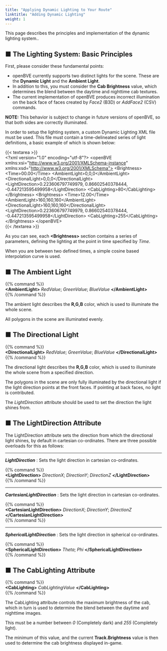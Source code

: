 ```yaml
---
title: "Applying Dynamic Lighting to Your Route"
linktitle: "Adding Dynamic Lighting"
weight: 1
---
```


This page describes the principles and implementation of the dynamic lighting system..

## ■ The Lighting System: Basic Principles

First, please consider these fundamental points:

- openBVE currently supports two distinct lights for the scene. These are the **Dynamic Light** and the **Ambient Light**.
- In addition to this, you must consider the **Cab Brightness** value, which determines the blend between the daytime and nighttime cab textures.
- The current implementation of openBVE produces incorrect illumination on the back face of faces created by *Face2* (B3D) or *AddFace2* (CSV) commands.

**NOTE:** This behavior is subject to change in future versions of openBVE, so that both sides are correctly illuminated.

In order to setup the lighting system, a custom Dynamic Lighting XML file must be used. This file must contain a time-delineated series of light definitions, a basic example of which is shown below:

{{< textarea >}}  
&lt;?xml version="1.0" encoding="utf-8"?>
&lt;openBVE xmlns:xsi="http://www.w3.org/2001/XMLSchema-instance" xmlns:xsd="http://www.w3.org/2001/XMLSchema">
  &lt;Brightness>
        &lt;Time>00.00&lt;/Time>
        &lt;AmbientLight>0,0,0&lt;/AmbientLight>
        &lt;DirectionalLight>0,0,0&lt;/DirectionalLight>
        &lt;LightDirection>0.223606797749979, 0.86602540378444, -0.447213595499958&lt;/LightDirection>
        &lt;CabLighting>80&lt;/CabLighting>
  &lt;/Brightness>
  &lt;Brightness>
        &lt;Time>12.00&lt;/Time>
        &lt;AmbientLight>160,160,160&lt;/AmbientLight>
        &lt;DirectionalLight>160,160,160&lt;/DirectionalLight>
        &lt;LightDirection>0.223606797749979, 0.86602540378444, -0.447213595499958&lt;/LightDirection>
        &lt;CabLighting>255&lt;/CabLighting>
  &lt;/Brightness>
&lt;/openBVE>  
{{< /textarea >}}

As you can see, each **\<Brightness>** section contains a series of parameters, defining the lighting at the point in time specified by *Time*.

When you are between two defined times, a simple cosine based interpolation curve is used.

## ■ The Ambient Light

{{% command %}}  
**\<AmbientLight>** *RedValue*; *GreenValue*; *BlueValue* **\</AmbientLight>**  
{{% /command %}}

The ambient light describes the **R,G,B** color, which is used to illuminate the whole scene.

All polygons in the scene are illuminated evenly.

## ■ The Directional Light

{{% command %}}  
**\<DirectionalLight>** *RedValue*; *GreenValue*; *BlueValue* **\</DirectionalLight>**  
{{% /command %}}

The directional light describes the **R,G,B** color, which is used to illuminate the whole scene from a specified direction.

The polygons in the scene are only fully illuminated by the directional light if the light direction points at the front faces. If pointing at back faces, no light is contributed.

The *LightDirection* attribute should be used to set the direction the light shines from.

## ■ The LightDirection Attribute

The LightDirection attribute sets the direction from which the directional light shines, by default in cartesian co-ordinates. There are three possible overloads for this as follows:

------

***LightDirection*** : Sets the light direction in cartesian co-ordinates.

{{% command %}}  
**\<LightDirection>** *DirectionX*; *DirectionY*; *DirectionZ* **\</LightDirection>**  
{{% /command %}}

------

***CartesianLightDirection*** : Sets the light direction in cartesian co-ordinates.

{{% command %}}  
**\<CartesianLightDirection>** *DirectionX*; *DirectionY*; *DirectionZ* **\</CartesianLightDirection>**  
{{% /command %}}

------

***SphericalLightDirection*** : Sets the light direction in spherical co-ordinates.

{{% command %}}  
**\<SphericalLightDirection>** *Theta*; *Phi* **\</SphericalLightDirection>**  
{{% /command %}}

## ■ The CabLighting Attribute

{{% command %}}  
**\<CabLighting>** *CabLightingValue* **\</CabLighting>**  
{{% /command %}}

The CabLighting attribute controls the maximum brightness of the cab, which in turn is used to determine the blend between the daytime and nighttime images.

This must be a number between *0* (Completely dark) and *255* (Completely light).

The minimum of this value, and the current **Track.Brightness** value is then used to determine the cab brightness displayed in-game.